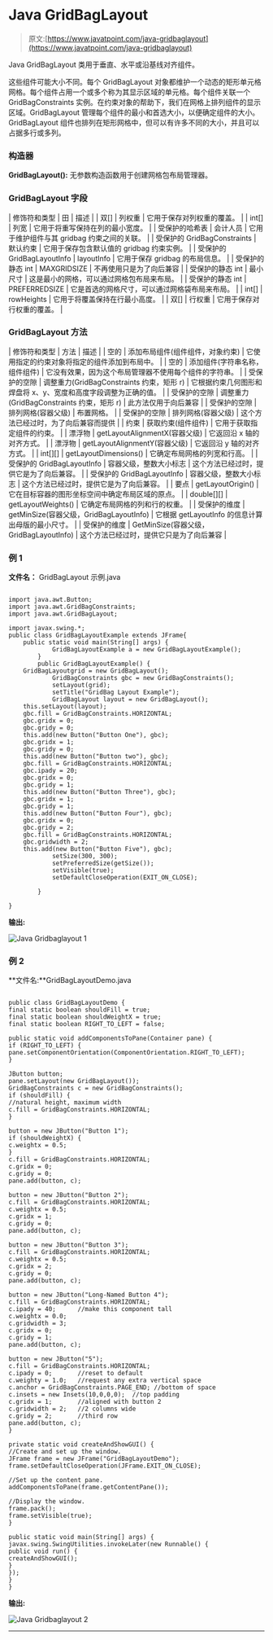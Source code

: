 # Java GridBagLayout

> 原文:[https://www.javatpoint.com/java-gridbaglayout](https://www.javatpoint.com/java-gridbaglayout)

Java GridBagLayout 类用于垂直、水平或沿基线对齐组件。

这些组件可能大小不同。每个 GridBagLayout 对象都维护一个动态的矩形单元格网格。每个组件占用一个或多个称为其显示区域的单元格。每个组件关联一个 GridBagConstraints 实例。在约束对象的帮助下，我们在网格上排列组件的显示区域。GridBagLayout 管理每个组件的最小和首选大小，以便确定组件的大小。GridBagLayout 组件也排列在矩形网格中，但可以有许多不同的大小，并且可以占据多行或多列。

### 构造器

**GridBagLayout():** 无参数构造函数用于创建网格包布局管理器。

### GridBagLayout 字段

| 修饰符和类型 | 田 | 描述 |
| 双[] | 列权重 | 它用于保存对列权重的覆盖。 |
| int[] | 列宽 | 它用于将重写保持在列的最小宽度。 |
| 受保护的哈希表 | 会计人员 | 它用于维护组件与其 gridbag 约束之间的关联。 |
| 受保护的 GridBagConstraints | 默认约束 | 它用于保存包含默认值的 gridbag 约束实例。 |
| 受保护的 GridBagLayoutInfo | layoutInfo | 它用于保存 gridbag 的布局信息。 |
| 受保护的静态 int | MAXGRIDSIZE | 不再使用只是为了向后兼容 |
| 受保护的静态 int | 最小尺寸 | 这是最小的网格，可以通过网格包布局来布局。 |
| 受保护的静态 int | PREFERREDSIZE | 它是首选的网格尺寸，可以通过网格袋布局来布局。 |
| int[] | rowHeights | 它用于将覆盖保持在行最小高度。 |
| 双[] | 行权重 | 它用于保存对行权重的覆盖。 |

### GridBagLayout 方法

| 修饰符和类型 | 方法 | 描述 |
| 空的 | 添加布局组件(组件组件，对象约束) | 它使用指定的约束对象将指定的组件添加到布局中。 |
| 空的 | 添加组件(字符串名称，组件组件) | 它没有效果，因为这个布局管理器不使用每个组件的字符串。 |
| 受保护的空隙 | 调整重力(GridBagConstraints 约束，矩形 r) | 它根据约束几何图形和焊盘将 x、y、宽度和高度字段调整为正确的值。 |
| 受保护的空隙 | 调整重力(GridBagConstraints 约束，矩形 r) | 此方法仅用于向后兼容 |
| 受保护的空隙 | 排列网格(容器父级) | 布置网格。 |
| 受保护的空隙 | 排列网格(容器父级) | 这个方法已经过时，为了向后兼容而提供 |
| 约束 | 获取约束(组件组件) | 它用于获取指定组件的约束。 |
| 漂浮物 | getLayoutAlignmentX(容器父级) | 它返回沿 x 轴的对齐方式。 |
| 漂浮物 | getLayoutAlignmentY(容器父级) | 它返回沿 y 轴的对齐方式。 |
| int[][] | getLayoutDimensions() | 它确定布局网格的列宽和行高。 |
| 受保护的 GridBagLayoutInfo | 容器父级，整数大小标志 | 这个方法已经过时，提供它是为了向后兼容。 |
| 受保护的 GridBagLayoutInfo | 容器父级，整数大小标志 | 这个方法已经过时，提供它是为了向后兼容。 |
| 要点 | getLayoutOrigin() | 它在目标容器的图形坐标空间中确定布局区域的原点。 |
| double[][] | getLayoutWeights() | 它确定布局网格的列和行的权重。 |
| 受保护的维度 | getMinSize(容器父级，GridBagLayoutInfo) | 它根据 getLayoutInfo 的信息计算出母版的最小尺寸。 |
| 受保护的维度 | GetMinSize(容器父级，GridBagLayoutInfo) | 这个方法已经过时，提供它只是为了向后兼容 |

### 例 1

**文件名：** GridBagLayout 示例.java

```

import java.awt.Button;
import java.awt.GridBagConstraints;
import java.awt.GridBagLayout;

import javax.swing.*;
public class GridBagLayoutExample extends JFrame{
	public static void main(String[] args) {
	        GridBagLayoutExample a = new GridBagLayoutExample();
	    }
		public GridBagLayoutExample() {
	GridBagLayoutgrid = new GridBagLayout();
	        GridBagConstraints gbc = new GridBagConstraints();
	        setLayout(grid);
	        setTitle("GridBag Layout Example");
	        GridBagLayout layout = new GridBagLayout();
	this.setLayout(layout);
	gbc.fill = GridBagConstraints.HORIZONTAL;
	gbc.gridx = 0;
	gbc.gridy = 0;
	this.add(new Button("Button One"), gbc);
	gbc.gridx = 1;
	gbc.gridy = 0;
	this.add(new Button("Button two"), gbc);
	gbc.fill = GridBagConstraints.HORIZONTAL;
	gbc.ipady = 20;
	gbc.gridx = 0;
	gbc.gridy = 1;
	this.add(new Button("Button Three"), gbc);
	gbc.gridx = 1;
	gbc.gridy = 1;
	this.add(new Button("Button Four"), gbc);
	gbc.gridx = 0;
	gbc.gridy = 2;
	gbc.fill = GridBagConstraints.HORIZONTAL;
	gbc.gridwidth = 2;
	this.add(new Button("Button Five"), gbc);
	        setSize(300, 300);
	        setPreferredSize(getSize());
	        setVisible(true);
	        setDefaultCloseOperation(EXIT_ON_CLOSE);

	    }

}

```

**输出:**

![Java Gridbaglayout 1](../Images/0dc8780d0842af634340613e90fc3f6e.png)

### 例 2

**文件名:**GridBagLayoutDemo.java

```

public class GridBagLayoutDemo {
final static boolean shouldFill = true;
final static boolean shouldWeightX = true;
final static boolean RIGHT_TO_LEFT = false;

public static void addComponentsToPane(Container pane) {
if (RIGHT_TO_LEFT) {
pane.setComponentOrientation(ComponentOrientation.RIGHT_TO_LEFT);
}

JButton button;
pane.setLayout(new GridBagLayout());
GridBagConstraints c = new GridBagConstraints();
if (shouldFill) {
//natural height, maximum width
c.fill = GridBagConstraints.HORIZONTAL;
}

button = new JButton("Button 1");
if (shouldWeightX) {
c.weightx = 0.5;
}
c.fill = GridBagConstraints.HORIZONTAL;
c.gridx = 0;
c.gridy = 0;
pane.add(button, c);

button = new JButton("Button 2");
c.fill = GridBagConstraints.HORIZONTAL;
c.weightx = 0.5;
c.gridx = 1;
c.gridy = 0;
pane.add(button, c);

button = new JButton("Button 3");
c.fill = GridBagConstraints.HORIZONTAL;
c.weightx = 0.5;
c.gridx = 2;
c.gridy = 0;
pane.add(button, c);

button = new JButton("Long-Named Button 4");
c.fill = GridBagConstraints.HORIZONTAL;
c.ipady = 40;      //make this component tall
c.weightx = 0.0;
c.gridwidth = 3;
c.gridx = 0;
c.gridy = 1;
pane.add(button, c);

button = new JButton("5");
c.fill = GridBagConstraints.HORIZONTAL;
c.ipady = 0;       //reset to default
c.weighty = 1.0;   //request any extra vertical space
c.anchor = GridBagConstraints.PAGE_END; //bottom of space
c.insets = new Insets(10,0,0,0);  //top padding
c.gridx = 1;       //aligned with button 2
c.gridwidth = 2;   //2 columns wide
c.gridy = 2;       //third row
pane.add(button, c);
}

private static void createAndShowGUI() {
//Create and set up the window.
JFrame frame = new JFrame("GridBagLayoutDemo");
frame.setDefaultCloseOperation(JFrame.EXIT_ON_CLOSE);

//Set up the content pane.
addComponentsToPane(frame.getContentPane());

//Display the window.
frame.pack();
frame.setVisible(true);
}

public static void main(String[] args) {
javax.swing.SwingUtilities.invokeLater(new Runnable() {
public void run() {
createAndShowGUI();
}
});
}
}

```

**输出:**

![Java Gridbaglayout 2](../Images/f6ec490368fa852d27ba3959bedbab58.png)

* * *